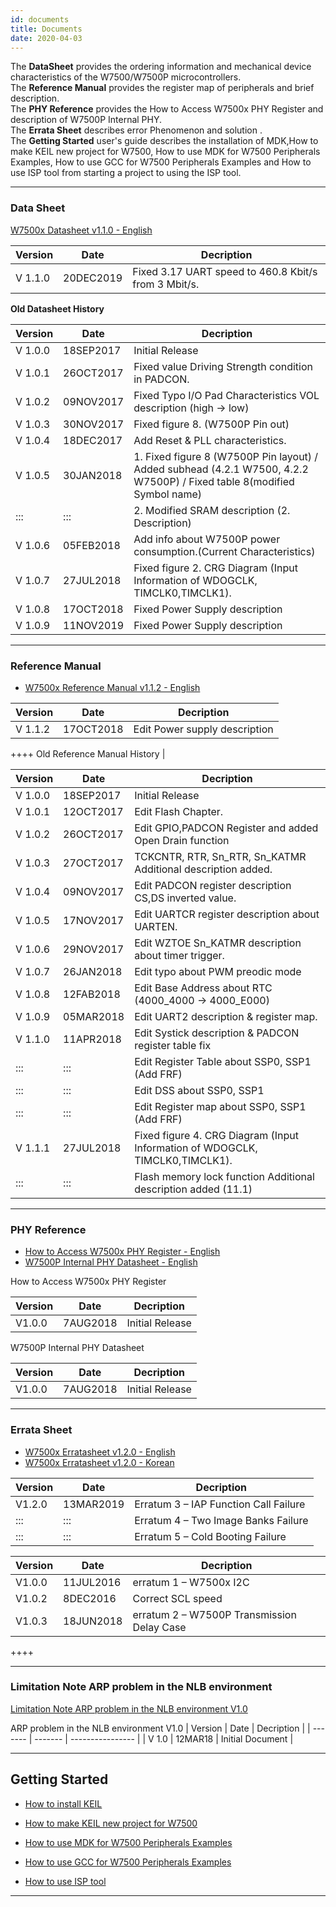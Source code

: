 ```yaml
---
id: documents
title: Documents
date: 2020-04-03
---
```



The **DataSheet** provides the ordering information and mechanical device characteristics of the W7500/W7500P microcontrollers.  
The **Reference Manual** provides the register map of peripherals and brief description.  
The **PHY Reference** provides the How to Access W7500x PHY Register and description of W7500P Internal PHY.  
The **Errata Sheet** describes error Phenomenon and solution .  
The **Getting Started** user's guide describes the installation of MDK,How to make KEIL new project for W7500, How to use MDK for W7500 Peripherals Examples, How to use GCC for W7500 Peripherals Examples and How to use ISP tool from starting a project to using the ISP tool.

-------------------


### Data Sheet

<a href="/img/products/w7500/w7500x_ds_v110.pdf" target="_blank">W7500x Datasheet v1.1.0 - English</a>

| Version | Date      | Decription                                           |
| ------- | --------- | ---------------------------------------------------- |
| V 1.1.0 | 20DEC2019 | Fixed 3.17 UART speed to 460.8 Kbit/s from 3 Mbit/s. |



**Old Datasheet History**

| Version | Date      | Decription     |                                                                                                 
| ------- | --------- | ----------------|
| V 1.0.0 | 18SEP2017 | Initial Release                                                                                                          |
| V 1.0.1 | 26OCT2017 | Fixed value Driving Strength condition in PADCON.                                                                        |
| V 1.0.2 | 09NOV2017 | Fixed Typo I/O Pad Characteristics VOL description (high -\> low)                                                        |
| V 1.0.3 | 30NOV2017 | Fixed figure 8. (W7500P Pin out)                                                                                         |
| V 1.0.4 | 18DEC2017 | Add Reset & PLL characteristics.                                                                                         |
| V 1.0.5 | 30JAN2018 | 1\. Fixed figure 8 (W7500P Pin layout) / Added subhead (4.2.1 W7500, 4.2.2 W7500P) / Fixed table 8(modified Symbol name) |
| :::     | :::       | 2\. Modified SRAM description (2. Description)                                                                           |
| V 1.0.6 | 05FEB2018 | Add info about W7500P power consumption.(Current Characteristics)                                                        |
| V 1.0.7 | 27JUL2018 | Fixed figure 2. CRG Diagram (Input Information of WDOGCLK, TIMCLK0,TIMCLK1).                                             |
| V 1.0.8 | 17OCT2018 | Fixed Power Supply description                                                                                           |
| V 1.0.9 | 11NOV2019 | Fixed Power Supply description                                                                                           |


-------------------



### Reference Manual

  - <a href="/img/products/w7500/w7500x_rm_v112_20181017_.pdf" target="_blank">W7500x Reference Manual v1.1.2 - English</a>



| Version | Date      | Decription                    |
| ------- | --------- | ----------------------------- |
| V 1.1.2 | 17OCT2018 | Edit Power supply description |



 ++++ Old Reference Manual History |

| Version | Date      | Decription                                                                   |
| ------- | --------- | ---------------------------------------------------------------------------- |
| V 1.0.0 | 18SEP2017 | Initial Release                                                              |
| V 1.0.1 | 12OCT2017 | Edit Flash Chapter.                                                          |
| V 1.0.2 | 26OCT2017 | Edit GPIO,PADCON Register and added Open Drain function                      |
| V 1.0.3 | 27OCT2017 | TCKCNTR, RTR, Sn\_RTR, Sn\_KATMR Additional description added.               |
| V 1.0.4 | 09NOV2017 | Edit PADCON register description CS,DS inverted value.                       |
| V 1.0.5 | 17NOV2017 | Edit UARTCR register description about UARTEN.                               |
| V 1.0.6 | 29NOV2017 | Edit WZTOE Sn\_KATMR description about timer trigger.                        |
| V 1.0.7 | 26JAN2018 | Edit typo about PWM preodic mode                                             |
| V 1.0.8 | 12FAB2018 | Edit Base Address about RTC (4000\_4000 -\> 4000\_E000)                      |
| V 1.0.9 | 05MAR2018 | Edit UART2 description & register map.                                       |
| V 1.1.0 | 11APR2018 | Edit Systick description & PADCON register table fix                         |
| :::     | :::       | Edit Register Table about SSP0, SSP1 (Add FRF)                               |
| :::     | :::       | Edit DSS about SSP0, SSP1                                                    |
| :::     | :::       | Edit Register map about SSP0, SSP1 (Add FRF)                                 |
| V 1.1.1 | 27JUL2018 | Fixed figure 4. CRG Diagram (Input Information of WDOGCLK, TIMCLK0,TIMCLK1). |
| :::     | :::       | Flash memory lock function Additional description added (11.1)               |


-------------------


### PHY Reference

  - <a href="/img/products/w7500p/ref_sch/how_to_access_phy_application_note_v100.pdf" target="_blank">How to Access W7500x PHY Register - English</a>
  - <a href="http://www.bdtic.com/DataSheet/ICplus/IP101G_DS_R01_20121224.pdf" target="_blank">W7500P Internal PHY Datasheet - English</a>


How to Access W7500x PHY Register

| Version | Date     | Decription      |
| ------- | -------- | --------------- |
| V1.0.0  | 7AUG2018 | Initial Release |

W7500P Internal PHY Datasheet

| Version | Date     | Decription      |
| ------- | -------- | --------------- |
| V1.0.0  | 7AUG2018 | Initial Release |



-----


### Errata Sheet
- <a href="/img/products/w7500/w7500x_erratasheet_v120e.pdf" target="_blank">W7500x Erratasheet v1.2.0 - English</a>
- <a href="/img/products/w7500/w7500x_erratasheet_v120k.pdf" target="_blank">W7500x Erratasheet v1.2.0 - Korean</a>



| Version | Date      | Decription                            |
| ------- | --------- | ------------------------------------- |
| V1.2.0  | 13MAR2019 | Erratum 3 – IAP Function Call Failure |
| :::     | :::       | Erratum 4 – Two Image Banks Failure   |
| :::     | :::       | Erratum 5 – Cold Booting Failure      |



| Version | Date      | Decription                                 |
| ------- | --------- | ------------------------------------------ |
| V1.0.0  | 11JUL2016 | erratum 1 – W7500x I2C                     |
| V1.0.2  | 8DEC2016  | Correct SCL speed                          |
| V1.0.3  | 18JUN2018 | erratum 2 – W7500P Transmission Delay Case |

++++


-----


### Limitation Note ARP problem in the NLB environment

<a href="/img/products/w7500/w7500_arp_problem_in_the_nlb.pdf" target="_blank">Limitation Note ARP problem in the NLB environment V1.0</a>

ARP problem in the NLB environment V1.0
| Version | Date    | Decription       |
| ------- | ------- | ---------------- |
| V 1.0   | 12MAR18 | Initial Document |

-----


## Getting Started

  - [How to install KEIL](../W7500/documents/appnote/How_to_install_KEIL.md)

  - [How to make KEIL new project for W7500](../W7500/documents/appnote/How_to_make_KEIL_new_project_for_W7500.md)

  - [How to use MDK for W7500 Peripherals Examples](../W7500/documents/appnote/How_to_use_MDK_for_W7500_Peripherals_Examples.md)
    
  - [How to use GCC for W7500 Peripherals Examples](../W7500/documents/appnote/How_to_use_GCC_for_W7500_Peripherals_Examples.md)
  
  - [How to use ISP tool](../W7500/documents/appnote/How_to_use_ISP_tool.md)
  
-----
